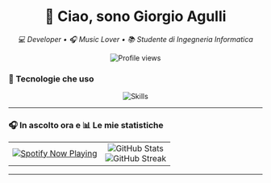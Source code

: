 <h1 align="center">👋 Ciao, sono Giorgio Agulli</h1>
<p align="center"><em>💻 Developer • 🎧 Music Lover • 📚 Studente di Ingegneria Informatica</em></p>

<p align="center">
  <img src="https://komarev.com/ghpvc/?username=Giollaccio-exe&label=Profile%20views&color=0e75b6&style=flat" alt="Profile views" />
</p>

### 🧠 Tecnologie che uso
<p align="center">
  <img src="https://skillicons.dev/icons?i=c,java,html,css" alt="Skills" />
</p>

---

### 🎧 In ascolto ora e 📊 Le mie statistiche

<table align="center">
  <tr>
    <td align="center">
      <a href="https://github.com/kittinan/spotify-github-profile">
        <img src="https://spotify-github-profile.kittinanx.com/api/view?uid=31duuxvigvzzw2fp3pnuyt3ro36q&cover_image=true&theme=compact&show_offline=false&background_color=121212&interchange=false" alt="Spotify Now Playing" />
      </a>
    </td>
    <td align="center">
      <img src="https://github-readme-stats.vercel.app/api?username=Giollaccio-exe&show_icons=true&theme=radical&border_radius=10&hide_title=true" alt="GitHub Stats" />
      <br/>
      <img src="https://github-readme-streak-stats.herokuapp.com/?user=Giollaccio-exe&theme=radical&hide_border=true" alt="GitHub Streak"/>
    </td>
  </tr>
</table>

---
